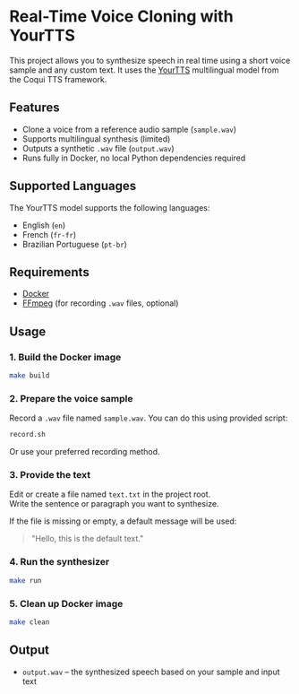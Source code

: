 # Real-Time Voice Cloning with YourTTS

This project allows you to synthesize speech in real time using a short voice sample and any custom text. It uses the [YourTTS](https://github.com/coqui-ai/TTS) multilingual model from the Coqui TTS framework.

## Features

- Clone a voice from a reference audio sample (`sample.wav`)
- Supports multilingual synthesis (limited)
- Outputs a synthetic `.wav` file (`output.wav`)
- Runs fully in Docker, no local Python dependencies required

## Supported Languages

The YourTTS model supports the following languages:

- English (`en`)
- French (`fr-fr`)
- Brazilian Portuguese (`pt-br`)

## Requirements

- [Docker](https://www.docker.com/)
- [FFmpeg](https://ffmpeg.org/) (for recording `.wav` files, optional)

## Usage

### 1. Build the Docker image

```bash
make build
```

### 2. Prepare the voice sample

Record a `.wav` file named `sample.wav`. You can do this using provided script:

```bash
record.sh
```

Or use your preferred recording method.

### 3. Provide the text

Edit or create a file named `text.txt` in the project root.  
Write the sentence or paragraph you want to synthesize.

If the file is missing or empty, a default message will be used:
> "Hello, this is the default text."

### 4. Run the synthesizer

```bash
make run
```

### 5. Clean up Docker image

```bash
make clean
```

## Output

- `output.wav` – the synthesized speech based on your sample and input text
